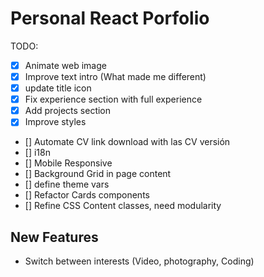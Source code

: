 # Personal React Porfolio

TODO:

- [x] Animate web image
- [x] Improve text intro (What made me different)
- [x] update title icon
- [x] Fix experience section with full experience
- [x] Add projects section
- [x] Improve styles
- [] Automate CV link download with las CV versión
- [] i18n
- [] Mobile Responsive
- [] Background Grid in page content
- [] define theme vars
- [] Refactor Cards components
- [] Refine CSS Content classes, need modularity

## New Features

- Switch between interests (Video, photography, Coding)
